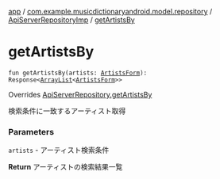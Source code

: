 [app](../../index.md) / [com.example.musicdictionaryandroid.model.repository](../index.md) / [ApiServerRepositoryImp](index.md) / [getArtistsBy](./get-artists-by.md)

# getArtistsBy

`fun getArtistsBy(artists: `[`ArtistsForm`](../../com.example.musicdictionaryandroid.model.entity/-artists-form/index.md)`): Response<`[`ArrayList`](https://developer.android.com/reference/java/util/ArrayList.html)`<`[`ArtistsForm`](../../com.example.musicdictionaryandroid.model.entity/-artists-form/index.md)`>>`

Overrides [ApiServerRepository.getArtistsBy](../-api-server-repository/get-artists-by.md)

検索条件に一致するアーティスト取得

### Parameters

`artists` - アーティスト検索条件

**Return**
アーティストの検索結果一覧

